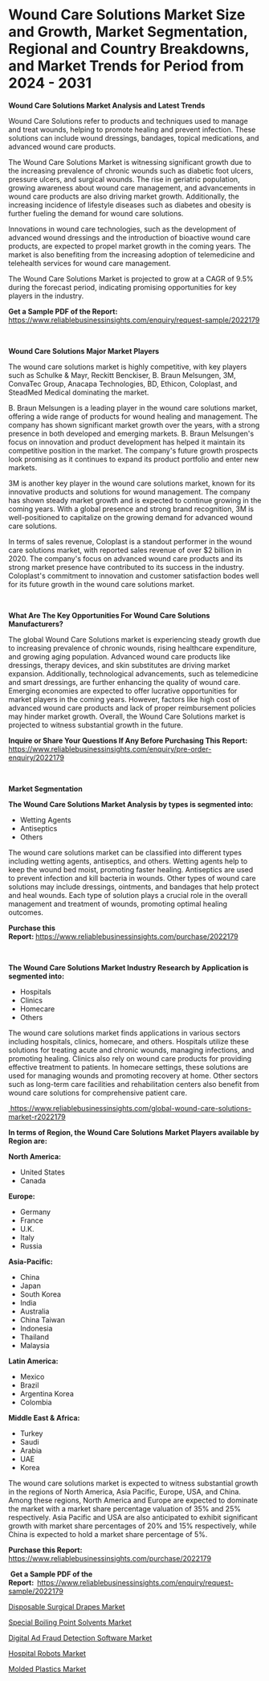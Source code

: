<p><h1>Wound Care Solutions Market Size and Growth, Market Segmentation, Regional and Country Breakdowns, and Market Trends for Period from 2024 -  2031</h1></p><p><strong>Wound Care Solutions Market Analysis and Latest Trends</strong></p>
<p><p>Wound Care Solutions refer to products and techniques used to manage and treat wounds, helping to promote healing and prevent infection. These solutions can include wound dressings, bandages, topical medications, and advanced wound care products.</p><p>The Wound Care Solutions Market is witnessing significant growth due to the increasing prevalence of chronic wounds such as diabetic foot ulcers, pressure ulcers, and surgical wounds. The rise in geriatric population, growing awareness about wound care management, and advancements in wound care products are also driving market growth. Additionally, the increasing incidence of lifestyle diseases such as diabetes and obesity is further fueling the demand for wound care solutions.</p><p>Innovations in wound care technologies, such as the development of advanced wound dressings and the introduction of bioactive wound care products, are expected to propel market growth in the coming years. The market is also benefiting from the increasing adoption of telemedicine and telehealth services for wound care management.</p><p>The Wound Care Solutions Market is projected to grow at a CAGR of 9.5% during the forecast period, indicating promising opportunities for key players in the industry.</p></p>
<p><strong>Get a Sample PDF of the Report:&nbsp;</strong> <a href="https://www.reliablebusinessinsights.com/enquiry/request-sample/2022179">https://www.reliablebusinessinsights.com/enquiry/request-sample/2022179</a></p>
<p>&nbsp;</p>
<p><strong>Wound Care Solutions Major Market Players</strong></p>
<p><p>The wound care solutions market is highly competitive, with key players such as Schulke & Mayr, Reckitt Benckiser, B. Braun Melsungen, 3M, ConvaTec Group, Anacapa Technologies, BD, Ethicon, Coloplast, and SteadMed Medical dominating the market.</p><p>B. Braun Melsungen is a leading player in the wound care solutions market, offering a wide range of products for wound healing and management. The company has shown significant market growth over the years, with a strong presence in both developed and emerging markets. B. Braun Melsungen's focus on innovation and product development has helped it maintain its competitive position in the market. The company's future growth prospects look promising as it continues to expand its product portfolio and enter new markets.</p><p>3M is another key player in the wound care solutions market, known for its innovative products and solutions for wound management. The company has shown steady market growth and is expected to continue growing in the coming years. With a global presence and strong brand recognition, 3M is well-positioned to capitalize on the growing demand for advanced wound care solutions.</p><p>In terms of sales revenue, Coloplast is a standout performer in the wound care solutions market, with reported sales revenue of over $2 billion in 2020. The company's focus on advanced wound care products and its strong market presence have contributed to its success in the industry. Coloplast's commitment to innovation and customer satisfaction bodes well for its future growth in the wound care solutions market.</p></p>
<p>&nbsp;</p>
<p><strong>What Are The Key Opportunities For Wound Care Solutions Manufacturers?</strong></p>
<p><p>The global Wound Care Solutions market is experiencing steady growth due to increasing prevalence of chronic wounds, rising healthcare expenditure, and growing aging population. Advanced wound care products like dressings, therapy devices, and skin substitutes are driving market expansion. Additionally, technological advancements, such as telemedicine and smart dressings, are further enhancing the quality of wound care. Emerging economies are expected to offer lucrative opportunities for market players in the coming years. However, factors like high cost of advanced wound care products and lack of proper reimbursement policies may hinder market growth. Overall, the Wound Care Solutions market is projected to witness substantial growth in the future.</p></p>
<p><strong>Inquire or Share Your Questions If Any Before Purchasing This Report:</strong> <a href="https://www.reliablebusinessinsights.com/enquiry/pre-order-enquiry/2022179">https://www.reliablebusinessinsights.com/enquiry/pre-order-enquiry/2022179</a></p>
<p>&nbsp;</p>
<p><strong>Market Segmentation</strong></p>
<p><strong>The Wound Care Solutions Market Analysis by types is segmented into:</strong></p>
<p><ul><li>Wetting Agents</li><li>Antiseptics</li><li>Others</li></ul></p>
<p><p>The wound care solutions market can be classified into different types including wetting agents, antiseptics, and others. Wetting agents help to keep the wound bed moist, promoting faster healing. Antiseptics are used to prevent infection and kill bacteria in wounds. Other types of wound care solutions may include dressings, ointments, and bandages that help protect and heal wounds. Each type of solution plays a crucial role in the overall management and treatment of wounds, promoting optimal healing outcomes.</p></p>
<p><strong>Purchase this Report:&nbsp;</strong><a href="https://www.reliablebusinessinsights.com/purchase/2022179">https://www.reliablebusinessinsights.com/purchase/2022179</a></p>
<p>&nbsp;</p>
<p><strong>The Wound Care Solutions Market Industry Research by Application is segmented into:</strong></p>
<p><ul><li>Hospitals</li><li>Clinics</li><li>Homecare</li><li>Others</li></ul></p>
<p><p>The wound care solutions market finds applications in various sectors including hospitals, clinics, homecare, and others. Hospitals utilize these solutions for treating acute and chronic wounds, managing infections, and promoting healing. Clinics also rely on wound care products for providing effective treatment to patients. In homecare settings, these solutions are used for managing wounds and promoting recovery at home. Other sectors such as long-term care facilities and rehabilitation centers also benefit from wound care solutions for comprehensive patient care.</p></p>
<p><a href="https://www.reliablebusinessinsights.com/global-wound-care-solutions-market-r2022179">&nbsp;https://www.reliablebusinessinsights.com/global-wound-care-solutions-market-r2022179</a></p>
<p><strong>In terms of Region, the Wound Care Solutions Market Players available by Region are:</strong></p>
<p>
    <p> <strong> North America: </strong>
        <ul>
            <li>United States</li>
            <li>Canada</li>
        </ul>
        </p> 
    <p> <strong> Europe: </strong>
        <ul>
            <li>Germany</li>
            <li>France</li>
            <li>U.K.</li>
            <li>Italy</li>
            <li>Russia</li>
        </ul>
        </p> 
    <p> <strong> Asia-Pacific: </strong>
        <ul>
            <li>China</li>
            <li>Japan</li>
            <li>South Korea</li>
            <li>India</li>
            <li>Australia</li>
            <li>China Taiwan</li>
            <li>Indonesia</li>
            <li>Thailand</li>
            <li>Malaysia</li>
        </ul>
        </p> 
    <p> <strong> Latin America: </strong>
        <ul>
            <li>Mexico</li>
            <li>Brazil</li>
            <li>Argentina Korea</li>
            <li>Colombia</li>
        </ul>
        </p> 
    <p> <strong> Middle East & Africa: </strong>
        <ul>
            <li>Turkey</li>
            <li>Saudi</li>
            <li>Arabia</li>
            <li>UAE</li>
            <li>Korea</li>
        </ul>
    </p>
    </p>
<p><p>The wound care solutions market is expected to witness substantial growth in the regions of North America, Asia Pacific, Europe, USA, and China. Among these regions, North America and Europe are expected to dominate the market with a market share percentage valuation of 35% and 25% respectively. Asia Pacific and USA are also anticipated to exhibit significant growth with market share percentages of 20% and 15% respectively, while China is expected to hold a market share percentage of 5%.</p></p>
<p><strong>Purchase this Report: </strong><a href="https://www.reliablebusinessinsights.com/purchase/2022179">https://www.reliablebusinessinsights.com/purchase/2022179</a></p>
<p>&nbsp;<strong>Get a Sample PDF of the Report:&nbsp;&nbsp;</strong><a href="https://www.reliablebusinessinsights.com/enquiry/request-sample/2022179">https://www.reliablebusinessinsights.com/enquiry/request-sample/2022179</a></p>
<p><strong></strong></p>
<p><p><a href="https://github.com/LarryPearsongXXfvf/Market-Research-Report-List-1/blob/main/disposable-surgical-drapes-market.md">Disposable Surgical Drapes Market</a></p><p><a href="https://www.linkedin.com/pulse/special-boiling-point-solvents-market-industry-trends-uk0ke?trackingId=O40avOSeT%2Fm%2FnQz9xbnyMw%3D%3D">Special Boiling Point Solvents Market</a></p><p><a href="https://issuu.com/reportprime-2/docs/digital-ad-fraud-detection-software-market-size-20">Digital Ad Fraud Detection Software Market</a></p><p><a href="https://github.com/brendafegmorris532/Market-Research-Report-List-2/blob/main/hospital-robots-market.md">Hospital Robots Market</a></p><p><a href="https://www.linkedin.com/pulse/future-trends-global-molded-plastics-market-insights-lhmye?trackingId=9sQSThMkT8WZOJ7RCFzTLA%3D%3D">Molded Plastics Market</a></p></p>